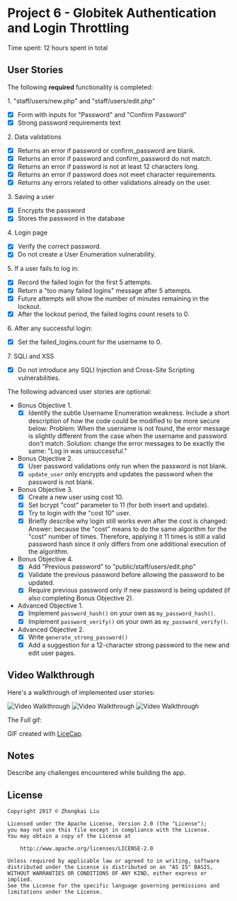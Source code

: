 # Project 6 - Globitek Authentication and Login Throttling

Time spent: 12 hours spent in total

## User Stories

The following **required** functionality is completed:

1\. "staff/users/new.php" and "staff/users/edit.php"
  * [x]  Form with inputs for "Password" and "Confirm Password"
  * [x]  Strong password requirements text

2\. Data validations
  * [x]  Returns an error if password or confirm_password are blank.
  * [x]  Returns an error if password and confirm_password do not match.
  * [x]  Returns an error if password is not at least 12 characters long.
  * [x]  Returns an error if password does not meet character requirements.
  * [x]  Returns any errors related to other validations already on the user.

3\. Saving a user
  * [x]  Encrypts the password
  * [x]  Stores the password in the database

4\. Login page
  * [x]  Verify the correct password.
  * [x]  Do not create a User Enumeration vulnerability.

5\. If a user fails to log in:
  * [x]  Record the failed login for the first 5 attempts.
  * [x]  Return a "too many failed logins" message after 5 attempts.
  * [x]  Future attempts will show the number of minutes remaining in the lockout.
  * [x]  After the lockout period, the failed logins count resets to 0.

6\. After any successful login:
  * [x]  Set the failed_logins.count for the username to 0.

7\. SQLi and XSS
  * [x]  Do not introduce any SQLI Injection and Cross-Site Scripting vulnerabilities.

The following advanced user stories are optional:

* Bonus Objective 1\.
  * [x]  Identify the subtle Username Enumeration weakness. Include a short description of how the code could be modified to be more secure below:
  Problem: When the username is not found, the error message is slightly different from the case when the
  username and password don't match.
  Solution: change the error messages to be exactly the same: "Log in was unsuccessful."

* Bonus Objective 2\.
  * [x]  User password validations only run when the password is not blank.
  * [x]  `update_user` only encrypts and updates the password when the password is not blank.

* Bonus Objective 3\.
  * [x]  Create a new user using cost 10.
  * [x]  Set bcrypt "cost" parameter to 11 (for both insert and update).
  * [x]  Try to login with the "cost 10" user.
  * [x]  Briefly describe why login still works even after the cost is changed:
  Answer: because the "cost" means to do the same algorithm for the "cost" number of times.
  Therefore, applying it 11 times is still a valid password hash since it only differs from
  one additional execution of the algorithm.

* Bonus Objective 4\.
  * [x]  Add "Previous password" to "public/staff/users/edit.php"
  * [x]  Validate the previous password before allowing the password to be updated.
  * [x]  Require previous password only if new password is being updated (if also completing Bonus Objective 2).

* Advanced Objective 1\.
  * [x]  Implement `password_hash()` on your own as `my_password_hash()`.
  * [x]  Implement `password_verify()` on your own as `my_password_verify()`.

* Advanced Objective 2\.
  * [x]  Write `generate_strong_password()`
  * [x]  Add a suggestion for a 12-character strong password to the new and edit user pages.

## Video Walkthrough

Here's a walkthrough of implemented user stories:

<img src='http://i.imgur.com/oxwcFM4.gif' title='Video Walkthrough' width='' alt='Video Walkthrough' />
<img src='http://i.imgur.com/ssxXUen.gif' title='Video Walkthrough' width='' alt='Video Walkthrough' />
<img src='http://i.imgur.com/VwddESX.gif' title='Video Walkthrough' width='' alt='Video Walkthrough' />

The Full gif:


GIF created with [LiceCap](http://www.cockos.com/licecap/).

## Notes

Describe any challenges encountered while building the app.

## License

    Copyright 2017 © Zhongkai Liu

    Licensed under the Apache License, Version 2.0 (the "License");
    you may not use this file except in compliance with the License.
    You may obtain a copy of the License at

        http://www.apache.org/licenses/LICENSE-2.0

    Unless required by applicable law or agreed to in writing, software
    distributed under the License is distributed on an "AS IS" BASIS,
    WITHOUT WARRANTIES OR CONDITIONS OF ANY KIND, either express or implied.
    See the License for the specific language governing permissions and
    limitations under the License.
